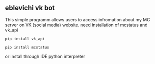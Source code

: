 ## eblevichi vk bot
This simple programm allows users to access infromation about my MC server on VK (social media) website.
need installation of mcstatus and vk_api

```
pip install vk_api
```
```
pip install mcstatus
```
or install through IDE python interpreter
